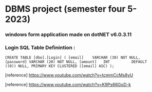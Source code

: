 # DBMS project (semester four 5-2023)
### windows form application made on dotNET v6.0.3.11

### Login SQL Table Definintion :
`CREATE TABLE [dbo].[Login] (
    [email]    VARCHAR (30) NOT NULL,
    [password] VARCHAR (20) NOT NULL,
    [amount]   INT          DEFAULT ((0)) NULL,
    PRIMARY KEY CLUSTERED ([email] ASC)
);`

[reference] https://www.youtube.com/watch?v=tcmmCcMs8yU

[reference] https://www.youtube.com/watch?v=K9Ps66GoD-k
